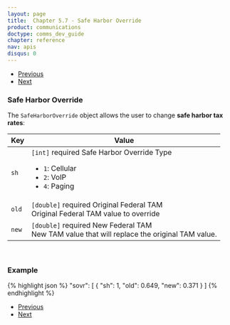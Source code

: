 ```yaml
---
layout: page
title:  Chapter 5.7 - Safe Harbor Override
product: communications
doctype: comms_dev_guide
chapter: reference
nav: apis
disqus: 0
---
```


<ul class="pager">
  <li class="previous"><a href="/communications/dev-guide/reference/tax-override/"><i class="glyphicon glyphicon-chevron-left"></i>Previous</a></li>
  <li class="next"><a href="/communications/dev-guide/reference/exclusion/">Next<i class="glyphicon glyphicon-chevron-right"></i></a></li>
</ul>

<h3>Safe Harbor Override</h3>

The <code>SafeHarborOverride</code> object allows the user to change <b>safe harbor tax rates</b>:

<div class="mobile-table">
  <table class="styled-table">
    <thead>
      <tr>
        <th>Key</th>
        <th>Value</th>
      </tr>
    </thead>
    <tbody>
      <tr>
        <td><code>sh</code></td>
        <td><code>[int]</code> <span class="t5">required</span> Safe Harbor Override Type
          <ul class="dev-guide-list">
            <li><code>1</code>: Cellular</li>
            <li><code>2</code>: VoIP</li>
            <li><code>4</code>: Paging</li>
          </ul>
        </td>
      </tr>
      <tr>
        <td><code>old</code></td>
        <td><code>[double]</code> <span class="t5">required</span> Original Federal TAM
        <br/>
        Original Federal TAM value to override
        </td>
      </tr>
      <tr>
        <td><code>new</code></td>
        <td><code>[double]</code> <span class="t5">required</span> New Federal TAM
        <br/>
        New TAM value that will replace the original TAM value.
        </td>
      </tr>
    </tbody>
  </table>
</div>
<br>

<h3>Example</h3>

{% highlight json %}
"sovr": [
  {
    "sh": 1,
    "old": 0.649,
    "new": 0.371
  }
]
{% endhighlight %}

<ul class="pager">
  <li class="previous"><a href="/communications/dev-guide/reference/tax-override/"><i class="glyphicon glyphicon-chevron-left"></i>Previous</a></li>
  <li class="next"><a href="/communications/dev-guide/reference/exclusion/">Next<i class="glyphicon glyphicon-chevron-right"></i></a></li>
</ul>